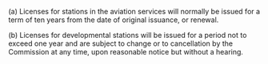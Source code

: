 (a) Licenses for stations in the aviation services will normally be issued for a term of ten years from the date of original issuance, or renewal.

(b) Licenses for developmental stations will be issued for a period not to exceed one year and are subject to change or to cancellation by the Commission at any time, upon reasonable notice but without a hearing.

